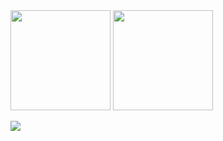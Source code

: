 <div>
  <img height="160" src="https://github-readme-stats-sigma-five.vercel.app/api?username=hilanzy&show_icons=true&hide_border=true" />
  <img height="160" src="https://github-readme-streak-stats.herokuapp.com?user=hilanzy&hide_border=true&date_format=M%20j%5B%2C%20Y%5D&ring=7EDDCF&fire=7EDDCF" /> 
</div>

![](https://komarev.com/ghpvc/?username=hilanzy&color=brightgreen)


<!--
**hilanzy/hilanzy** is a ✨ _special_ ✨ repository because its `README.md` (this file) appears on your GitHub profile.

Here are some ideas to get you started:

- 🔭 I’m currently working on ...
- 🌱 I’m currently learning ...
- 👯 I’m looking to collaborate on ...
- 🤔 I’m looking for help with ...
- 💬 Ask me about ...
- 📫 How to reach me: ...
- 😄 Pronouns: ...
- ⚡ Fun fact: ...
-->
